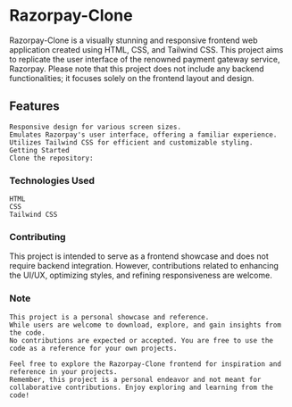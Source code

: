 # Razorpay-Clone
Razorpay-Clone is a visually stunning and responsive frontend web application created using HTML, CSS, and Tailwind CSS. This project aims to replicate the user interface of the renowned payment gateway service, Razorpay. Please note that this project does not include any backend functionalities; it focuses solely on the frontend layout and design.

## Features
    Responsive design for various screen sizes.
    Emulates Razorpay's user interface, offering a familiar experience.
    Utilizes Tailwind CSS for efficient and customizable styling.
    Getting Started
    Clone the repository:

### Technologies Used
    HTML
    CSS
    Tailwind CSS
### Contributing
This project is intended to serve as a frontend showcase and does not require backend integration. However, contributions related to enhancing the UI/UX, optimizing styles, and refining responsiveness are welcome.

### Note
    This project is a personal showcase and reference. 
    While users are welcome to download, explore, and gain insights from the code.
    No contributions are expected or accepted. You are free to use the code as a reference for your own projects.
    
    Feel free to explore the Razorpay-Clone frontend for inspiration and reference in your projects. 
    Remember, this project is a personal endeavor and not meant for collaborative contributions. Enjoy exploring and learning from the code!
